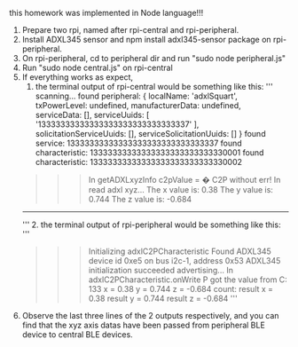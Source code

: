 this homework was implemented in Node language!!!
1. Prepare two rpi, named after rpi-central and rpi-peripheral.
2. Install ADXL345 sensor and npm install adxl345-sensor package on rpi-peripheral.
3. On rpi-peripheral, cd to peripheral dir and run "sudo node peripheral.js"
4. Run "sudo node central.js" on rpi-central
5. If everything works as expect, 
	1. the terminal output of rpi-central would be something like this:
	'''
	scanning...
	found peripheral: { localName: 'adxlSquart',
	txPowerLevel: undefined,
	manufacturerData: undefined,
	serviceData: [],
	serviceUuids: [ '13333333333333333333333333333337' ],
	solicitationServiceUuids: [],
	serviceSolicitationUuids: [] }
	found service: 13333333333333333333333333333337
	found characteristic: 13333333333333333333333333330001
	found characteristic: 13333333333333333333333333330002
	>>> In getADXLxyzInfo
	>>> c2pValue = �
	>>> C2P without err!
	>>> In read adxl xyz...
	The x value is: 0.38
	The y value is: 0.744
	The z value is: -0.684
	---------------
	'''
	2. the terminal output of rpi-peripheral would be something like this:
	'''
	>>> Initializing adxlC2PCharacteristic
	Found ADXL345 device id 0xe5 on bus i2c-1, address 0x53
	ADXL345 initialization succeeded
	advertising...
	>>>In adxlC2PCharacteristic.onWrite P got the value from C: 133
	>>> x = 0.38
	>>> y = 0.744
	>>> z = -0.684
	>>> count: 
	>>> result x = 0.38
	>>> result y = 0.744
	>>> result z = -0.684
	'''
6. Observe the last three lines of the 2 outputs respectively, and you can find that the xyz axis datas have been passed from peripheral BLE device to central BLE devices.
